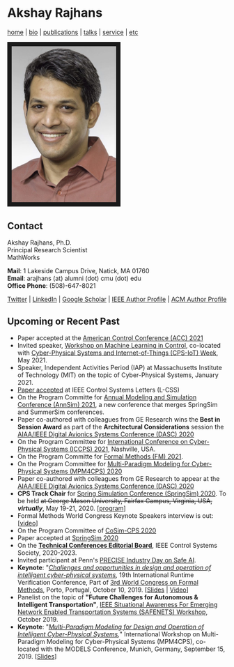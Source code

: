# Akshay Rajhans
[home](index.html) \| [bio](bio.html) \| [publications](publications.html) \| [talks](talks.html) \| [service](service.html) \| [etc](etc.html)

<a><img src="files/pictures/AkshayPortrait.jpg" 
alt="Akshay Rajhans" width="240" border="10" /></a>

## Contact
Akshay Rajhans, Ph.D. <br/>
Principal Research Scientist <br/>
MathWorks <br/>

**Mail**: 1 Lakeside Campus Drive, Natick, MA 01760 <br/>
**Email**: arajhans (at) alumni (dot) cmu (dot) edu <br/>
**Office Phone**: (508)-647-8021

[Twitter](https://twitter.com/rajhans) \| [LinkedIn](https://www.linkedin.com/in/rajhans) \| [Google Scholar](https://scholar.google.com/citations?user=522zploAAAAJ&hl=en&oi=ao) \| [IEEE Author Profile](https://ieeexplore.ieee.org/author/38232718800) \| [ACM Author Profile](https://dl.acm.org/profile/81421602783)

## Upcoming or Recent Past
- Paper accepted at the [American Control Conference (ACC) 2021](https://acc2021.a2c2.org/)
- Invited speaker, [Workshop on Machine Learning in Control](https://www.es.aau.dk/sections-labs/Automation-and-Control/Project+sites/swift/leac/), co-located with [Cyber-Physical Systems and Internet-of-Things (CPS-IoT) Week](https://cps-iot-week2021.isis.vanderbilt.edu/), May 2021.
- Speaker, Independent Activities Period (IAP) at Massachusetts Institute of Technology (MIT) on the topic of Cyber-Physical Systems, January 2021.
- [Paper accepted](publications.html) at IEEE Control Systems Letters (L-CSS)
- On the Program Committe for [Annual Modeling and Simulation Conference (AnnSim) 2021](https://scs.org/annsim/), a new conference that merges SpringSim and SummerSim conferences. 
- Paper co-authored with colleagues from GE Research wins the **Best in Session Award** as part of the **Architectural Considerations** session the [AIAA/IEEE Digital Avionics Systems Conference (DASC) 2020](https://2020.dasconline.org/)
- On the Program Committee for [International Conference on Cyber-Physical Systems (ICCPS) 2021](https://iccps.acm.org/2021/), Nashville, USA.
- On the Program Committe for [Formal Methods (FM) 2021](http://www.fmeurope.org/symposia/).
- On the Program Committee for [Multi-Paradigm Modeling for Cyber-Physical Systems (MPM4CPS) 2020](https://msdl.uantwerpen.be/conferences/MPM4CPS/2020/)
- Paper co-authored with colleagues from GE Research to appear at the [AIAA/IEEE Digital Avionics Systems Conference (DASC) 2020](https://2020.dasconline.org/)
- **CPS Track Chair** for [Spring Simulation Conference (SpringSim) 2020](https://scs.org/springsim/). To be held ~~at George Mason University, Fairfax Campus, Virginia, USA,~~ ***virtually***, May 19-21, 2020. \[[program](https://scs.org/wp-content/uploads/2020/04/Agenda-Spring-Virtualv6.pdf)\]
- Formal Methods World Congress Keynote Speakers interview is out: \[[video](https://youtu.be/BnANyL4H8i4)\]
- On the Program Committee of [CoSim-CPS 2020](https://sites.google.com/view/cosimcps20)
- Paper accepted at [SpringSim 2020](https://scs.org/springsim/)
- On the **[Technical Conferences Editorial Board](http://ieeecss.org/conferences/technology-conference-editorial-board-tceb)**, IEEE Control Systems Society, 2020-2023.
- Invited participant at Penn's [PRECISE Industry Day on Safe AI](https://precise-industry-day.seas.upenn.edu/2019/). 
- **Keynote**: "*[Challenges and opportunities in design and operation of intelligent cyber-physical systems](https://www.react.uni-saarland.de/rv2019/invitedspeakers.html),* 19th International Runtime Verification Conference, Part of [3rd World Congress on Formal Methods](http://formalmethods2019.inesctec.pt/?page_id=1044), Porto, Portugal, October 10, 2019. \[[Slides](files/slides/Rajhans_RV2019.pdf) \| [Video](https://www.youtube.com/watch?v=bDhFVASF9PU)\]
- Panelist on the topic of **"Future Challenges for Autonomous & Intelligent Transportation"**, [IEEE Situational Awareness For Emerging Network Enabled Transportation Systems (SAFENETS) Workshop](https://faculty.uml.edu/thanuka_wickramarathne/safenets_workshop/), October 2019.
- **Keynote**: "*[Multi-Paradigm Modeling for Design and Operation of Intelligent Cyber-Physical Systems](https://msdl.uantwerpen.be/conferences/MPM4CPS/2019/index.php/program/),*" International Workshop on Multi-Paradigm Modeling for Cyber-Physical Systems (MPM4CPS), co-located with the MODELS Conference, Munich, Germany, September 15, 2019. \[[Slides](files/slides/Rajhans_MPM4CPS2019.pdf)\]

